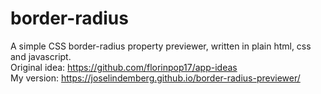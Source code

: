 # border-radius
A simple CSS border-radius property previewer, written in plain html, css and javascript.
<br>
Original idea: https://github.com/florinpop17/app-ideas
<br>
My version: https://joselindemberg.github.io/border-radius-previewer/
